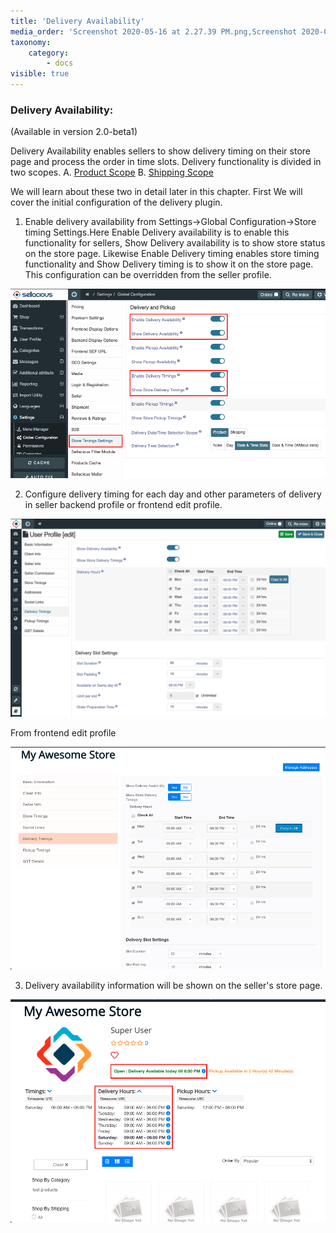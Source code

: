 ```yaml
---
title: 'Delivery Availability'
media_order: 'Screenshot 2020-05-16 at 2.27.39 PM.png,Screenshot 2020-05-16 at 2.39.15 PM.png,Screenshot 2020-05-16 at 2.45.13 PM.png,Screenshot 2020-05-16 at 2.48.08 PM.png'
taxonomy:
    category:
        - docs
visible: true
---
```


### Delivery Availability:
(Available in version 2.0-beta1)

Delivery Availability enables sellers to show delivery timing on their store page and process the order in time slots. Delivery functionality is divided in two scopes.
A. [Product Scope](https://www.sellacious.com/learn/marketplace/product-and-shipping-scope#product-scope)
B. [Shipping Scope](https://www.sellacious.com/learn/marketplace/product-and-shipping-scope#shipping-scope)

We will learn about these two in detail later in this chapter. First We will cover the initial configuration of the delivery plugin.

1. Enable delivery availability from Settings->Global Configuration->Store timing Settings.Here Enable Delivery availability is to enable this functionality for sellers, Show Delivery availability is to show store status on the store page. Likewise Enable Delivery timing enables store timing functionality and Show Delivery timing is to show it on the store page. This configuration can be overridden from the seller profile.

![](Screenshot%202020-05-16%20at%202.27.39%20PM.png)

2. Configure delivery timing for each day and other parameters of delivery in seller backend profile or frontend edit profile.

![](Screenshot%202020-05-16%20at%202.39.15%20PM.png)

   From frontend edit profile

![](Screenshot%202020-05-16%20at%202.45.13%20PM.png)

3. Delivery availability information will be shown on the seller's store page.

![](Screenshot%202020-05-16%20at%202.48.08%20PM.png)